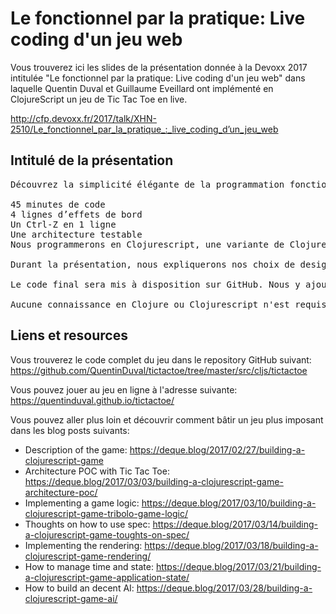 # Le fonctionnel par la pratique: Live coding d'un jeu web

Vous trouverez ici les slides de la présentation donnée à la Devoxx 2017 intitulée "Le fonctionnel par la pratique: Live coding d'un jeu web" dans laquelle Quentin Duval et Guillaume Eveillard ont implémenté en ClojureScript un jeu de Tic Tac Toe en live.

http://cfp.devoxx.fr/2017/talk/XHN-2510/Le_fonctionnel_par_la_pratique_:_live_coding_d’un_jeu_web


## Intitulé de la présentation

<pre>
Découvrez la simplicité élégante de la programmation fonctionnelle au travers d’un live coding, en duo, d’un Tic-Tac-Toe web.

45 minutes de code
4 lignes d’effets de bord
Un Ctrl-Z en 1 ligne
Une architecture testable
Nous programmerons en Clojurescript, une variante de Clojure qui transcompile en Javascript.

Durant la présentation, nous expliquerons nos choix de design et d'implémentation. Ce faisant, nous aborderons concrètement plusieurs notions centrales du paradigme fonctionnel. L'universalité de ces concepts les rend utiles dans le monde du développement en général, y compris en entreprise.

Le code final sera mis à disposition sur GitHub. Nous y ajouterons tout le nécessaire pour vous lancer sur un premier projet.

Aucune connaissance en Clojure ou Clojurescript n'est requise.
</pre>

## Liens et resources

Vous trouverez le code complet du jeu dans le repository GitHub suivant:
https://github.com/QuentinDuval/tictactoe/tree/master/src/cljs/tictactoe

Vous pouvez jouer au jeu en ligne à l'adresse suivante:
https://quentinduval.github.io/tictactoe/

Vous pouvez aller plus loin et découvrir comment bâtir un jeu plus imposant dans les blog posts suivants:

* Description of the game: https://deque.blog/2017/02/27/building-a-clojurescript-game
* Architecture POC with Tic Tac Toe: https://deque.blog/2017/03/03/building-a-clojurescript-game-architecture-poc/
* Implementing a game logic: https://deque.blog/2017/03/10/building-a-clojurescript-game-tribolo-game-logic/
* Thoughts on how to use spec: https://deque.blog/2017/03/14/building-a-clojurescript-game-toughts-on-spec/
* Implementing the rendering: https://deque.blog/2017/03/18/building-a-clojurescript-game-rendering/
* How to manage time and state: https://deque.blog/2017/03/21/building-a-clojurescript-game-application-state/
* How to build an decent AI: https://deque.blog/2017/03/28/building-a-clojurescript-game-ai/

